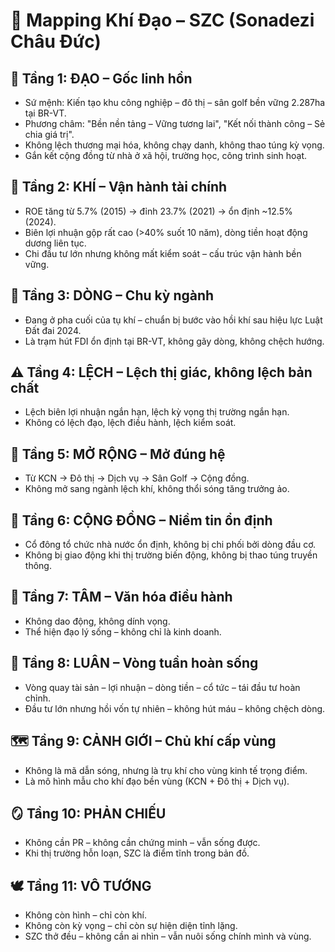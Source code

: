 
# 📌 Mapping Khí Đạo – SZC (Sonadezi Châu Đức)

## 🌱 Tầng 1: ĐẠO – Gốc linh hồn
- Sứ mệnh: Kiến tạo khu công nghiệp – đô thị – sân golf bền vững 2.287ha tại BR-VT.
- Phương châm: "Bền nền tảng – Vững tương lai", "Kết nối thành công – Sẻ chia giá trị".
- Không lệch thương mại hóa, không chạy danh, không thao túng kỳ vọng.
- Gắn kết cộng đồng từ nhà ở xã hội, trường học, công trình sinh hoạt.

## 💨 Tầng 2: KHÍ – Vận hành tài chính
- ROE tăng từ 5.7% (2015) → đỉnh 23.7% (2021) → ổn định ~12.5% (2024).
- Biên lợi nhuận gộp rất cao (>40% suốt 10 năm), dòng tiền hoạt động dương liên tục.
- Chi đầu tư lớn nhưng không mất kiểm soát – cấu trúc vận hành bền vững.

## 🌊 Tầng 3: DÒNG – Chu kỳ ngành
- Đang ở pha cuối của tụ khí – chuẩn bị bước vào hồi khí sau hiệu lực Luật Đất đai 2024.
- Là trạm hút FDI ổn định tại BR-VT, không gãy dòng, không chệch hướng.

## ⚠️ Tầng 4: LỆCH – Lệch thị giác, không lệch bản chất
- Lệch biên lợi nhuận ngắn hạn, lệch kỳ vọng thị trường ngắn hạn.
- Không có lệch đạo, lệch điều hành, lệch kiểm soát.

## 🎯 Tầng 5: MỞ RỘNG – Mở đúng hệ
- Từ KCN → Đô thị → Dịch vụ → Sân Golf → Cộng đồng.
- Không mở sang ngành lệch khí, không thổi sóng tăng trưởng ảo.

## 👥 Tầng 6: CỘNG ĐỒNG – Niềm tin ổn định
- Cổ đông tổ chức nhà nước ổn định, không bị chi phối bởi dòng đầu cơ.
- Không bị giao động khi thị trường biến động, không bị thao túng truyền thông.

## 🧠 Tầng 7: TÂM – Văn hóa điều hành
- Không dao động, không dính vọng.
- Thể hiện đạo lý sống – không chỉ là kinh doanh.

## 🔁 Tầng 8: LUÂN – Vòng tuần hoàn sống
- Vòng quay tài sản – lợi nhuận – dòng tiền – cổ tức – tái đầu tư hoàn chỉnh.
- Đầu tư lớn nhưng hồi vốn tự nhiên – không hút máu – không chệch dòng.

## 🗺️ Tầng 9: CẢNH GIỚI – Chủ khí cấp vùng
- Không là mã dẫn sóng, nhưng là trụ khí cho vùng kinh tế trọng điểm.
- Là mô hình mẫu cho khí đạo bền vùng (KCN + Đô thị + Dịch vụ).

## 🪞 Tầng 10: PHẢN CHIẾU
- Không cần PR – không cần chứng minh – vẫn sống được.
- Khi thị trường hỗn loạn, SZC là điểm tĩnh trong bản đồ.

## 🕊️ Tầng 11: VÔ TƯỚNG
- Không còn hình – chỉ còn khí.
- Không còn kỳ vọng – chỉ còn sự hiện diện tỉnh lặng.
- SZC thở đều – không cần ai nhìn – vẫn nuôi sống chính mình và vùng.
